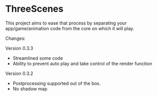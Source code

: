 ThreeScenes
===========

This project aims to ease that process by separating your app/game/animation code from the core on which it will play.

Changes:

Version 0.3.3
  - Streamlined some code
  - Ability to prevent auto play and take control of the render function

Version 0.3.2
  - Postprocessing supported out of the box.
  - No shadow map
